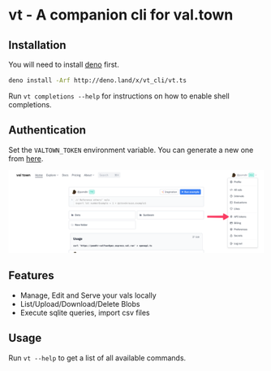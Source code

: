# vt - A companion cli for val.town

## Installation

You will need to install [deno](https://deno.land/) first.

```bash
deno install -Arf http://deno.land/x/vt_cli/vt.ts
```

Run `vt completions --help` for instructions on how to enable shell completions.

## Authentication

Set the `VALTOWN_TOKEN` environment variable. You can generate a new one from [here](https://www.val.town/settings/api).

![Alt text](assets/authentication.png)

## Features

- Manage, Edit and Serve your vals locally
- List/Upload/Download/Delete Blobs
- Execute sqlite queries, import csv files

## Usage

Run `vt --help` to get a list of all available commands.
